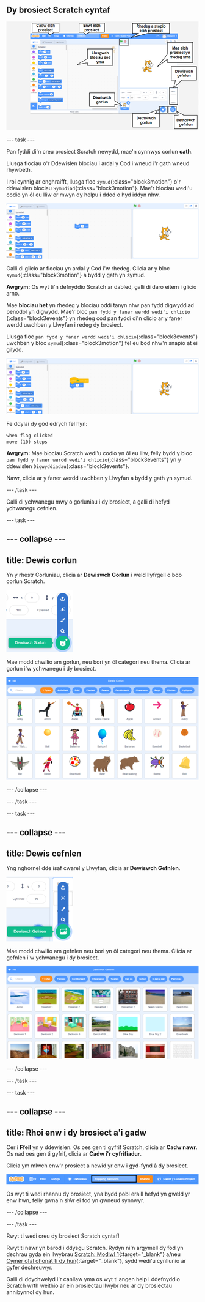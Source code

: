 ## Dy brosiect Scratch cyntaf

![Scrinlun anodedig o'r golygydd Scratch, gyda nodweddion allweddol wedi'u labelu.](images/scratch-features.png)

--- task ---

Pan fyddi di'n creu prosiect Scratch newydd, mae'n cynnwys corlun **cath**.

Llusga flociau o'r Ddewislen blociau i ardal y Cod i wneud i'r gath wneud rhywbeth.

I roi cynnig ar enghraifft, llusga floc `symud`{:class="block3motion"} o'r ddewislen blociau `Symudiad`{:class="block3motion"}. Mae'r blociau wedi'u codio yn ôl eu lliw er mwyn dy helpu i ddod o hyd iddyn nhw.

![Bloc 'symud' yn ardal y Cod.](images/move-block.png)

Galli di glicio ar flociau yn ardal y Cod i'w rhedeg. Clicia ar y bloc `symud`{:class="block3motion"} a bydd y gath yn symud.

**Awgrym:** Os wyt ti'n defnyddio Scratch ar dabled, galli di daro eitem i glicio arno.

Mae **blociau het** yn rhedeg y blociau oddi tanyn nhw pan fydd digwyddiad penodol yn digwydd. Mae'r bloc `pan fydd y faner werdd wedi'i chlicio `{:class="block3events"} yn rhedeg cod pan fyddi di'n clicio ar y faner werdd uwchben y Llwyfan i redeg dy brosiect.

Llusga floc `pan fydd y faner werdd wedi'i chlicio`{:class="block3events"} uwchben y bloc `symud`{:class="block3motion"} fel eu bod nhw'n snapio at ei gilydd.

![Y bloc 'symud' yn ardal y Cod.](images/green-flag-script.png)

Fe ddylai dy gôd edrych fel hyn:

```blocks3
when flag clicked
move (10) steps
```

**Awgrym:** Mae blociau Scratch wedi'u codio yn ôl eu lliw, felly bydd y bloc `pan fydd y faner werdd wedi'i chlicio`{:class="block3events"} yn y ddewislen `Digwyddiadau`{:class="block3events"}.

Nawr, clicia ar y faner werdd uwchben y Llwyfan a bydd y gath yn symud.

--- /task ---

Galli di ychwanegu mwy o gorluniau i dy brosiect, a galli di hefyd ychwanegu cefnlen.

--- task ---

--- collapse ---
---
title: Dewis corlun
---

Yn y rhestr Corluniau, clicia ar **Dewiswch Gorlun** i weld llyfrgell o bob corlun Scratch.

![Yr eicon "Dewiswch Gorlun".](images/sprite-library.png)

Mae modd chwilio am gorlun, neu bori yn ôl categori neu thema. Clicia ar gorlun i'w ychwanegu i dy brosiect.

![Y Llyfrgell Corluniau.](images/sprite-choose.png)

--- /collapse ---

--- /task ---

--- task ---

--- collapse ---
---
title: Dewis cefnlen
---

Yng nghornel dde isaf cwarel y Llwyfan, clicia ar **Dewiswch Gefnlen**.

![Yr eicon 'Dewiswch Gefnlen'.](images/stage-choose.png)

Mae modd chwilio am gefnlen neu bori yn ôl categori neu thema. Clicia ar gefnlen i'w ychwanegu i dy brosiect.

![Y Llyfrgell Cefnlenni.](images/backdrop.png)

--- /collapse ---

--- /task ---

--- task ---

--- collapse ---
---
title: Rhoi enw i dy brosiect a'i gadw
---

Cer i **Ffeil** yn y ddewislen. Os oes gen ti gyfrif Scratch, clicia ar **Cadw nawr**. Os nad oes gen ti gyfrif, clicia ar **Cadw i'r cyfrifiadur**.

Clicia ym mlwch enw'r prosiect a newid yr enw i gyd-fynd â dy brosiect.

![Blwch enw'r prosiect wedi'i amlygu.](images/change-project-name.png)

Os wyt ti wedi rhannu dy brosiect, yna bydd pobl eraill hefyd yn gweld yr enw hwn, felly gwna'n siŵr ei fod yn gwneud synnwyr.

--- /collapse ---

--- /task ---

Rwyt ti wedi creu dy brosiect Scratch cyntaf!

Rwyt ti nawr yn barod i ddysgu Scratch. Rydyn ni'n argymell dy fod yn dechrau gyda ein llwybrau [Scratch: Modiwl 1](https://projects.raspberrypi.org/cy-GB/raspberrypi/scratch-module-1){:target="_blank"} a/neu [Cymer ofal ohonat ti dy hun](https://projects.raspberrypi.org/cy-GB/raspberrypi/look-after-yourself){:target="_blank"}, sydd wedi'u cynllunio ar gyfer dechreuwyr.

 Galli di ddychwelyd i'r canllaw yma os wyt ti angen help i ddefnyddio Scratch wrth weithio ar ein prosiectau llwybr neu ar dy brosiectau annibynnol dy hun. 


